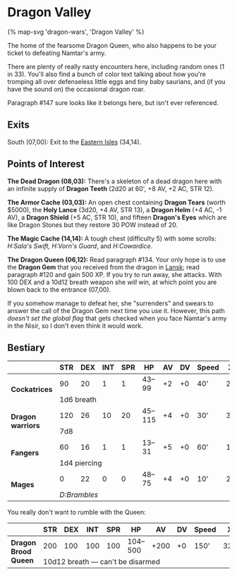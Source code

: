 # Dragon Valley

{% map-svg 'dragon-wars', 'Dragon Valley' %}

The home of the fearsome Dragon Queen, who also happens to be your ticket to defeating Namtar's army.

There are plenty of really nasty encounters here, including random ones (1 in 33). You'll also find a bunch of color text talking about how you're tromping all over defenseless little eggs and tiny baby saurians, and (if you have the sound on) the occasional dragon roar.

Paragraph #147 sure looks like it belongs here, but isn't ever referenced.

## Exits

South (07,00): Exit to the [Eastern Isles](/dragon-wars/maps/dilmun) (34,14).

## Points of Interest

**The Dead Dragon (08,03):** There's a skeleton of a dead dragon here with an infinite supply of **Dragon Teeth** (2d20 at 60', +8 AV, +2 AC, STR 12).

**The Armor Cache (03,03):** An open chest containing **Dragon Tears** (worth $5000), the **Holy Lance** (3d20, +4 AV, STR 13), a **Dragon Helm** (+4 AC, -1 AV), a **Dragon Shield** (+5 AC, STR 10), and fifteen **Dragon's Eyes** which are like Dragon Stones but they restore 30 POW instead of 20.

**The Magic Cache (14,14):** A tough chest (difficulty 5) with some scrolls: *H:Sala's Swift, H:Vorn's Guard*, and *H:Cowardice*.

**The Dragon Queen (06,12):** Read paragraph #134. Your only hope is to use the **Dragon Gem** that you received from the dragon in [Lansk](/dragon-wars/maps/lansk-undercity); read paragraph #120 and gain 500 XP. If you try to run away, she attacks. With 100 DEX and a 10d12 breath weapon she *will* win, at which point you are blown back to the entrance (07,00).

If you somehow manage to defeat her, she "surrenders" and swears to answer the call of the Dragon Gem next time you use it. However, this path *doesn't set the global flag* that gets checked when you face Namtar's army in the Nisir, so I don't even think it would work.

## Bestiary

<table>
  <thead>
    <tr>
      <th></th>
      <th>STR</th>
      <th>DEX</th>
      <th>INT</th>
      <th>SPR</th>
      <th>HP</th>
      <th>AV</th>
      <th>DV</th>
      <th>Speed</th>
      <th>XP</th>
    </tr>
  </thead>
  <tbody>
    <tr>
      <td rowspan=2><b>Cockatrices</b></td>
      <td class="c">90</td>
      <td class="c">20</td>
      <td class="c">1</td>
      <td class="c">1</td>
      <td class="c">43&ndash;99</td>
      <td class="c">+2</td>
      <td class="c">+0</td>
      <td class="c">40'</td>
      <td class="c">210</td>
    </tr><tr>
      <td colspan=9>1d6 breath</td>
    </tr><tr>
      <td rowspan=2><b>Dragon warriors</b></td>
      <td class="c">120</td>
      <td class="c">26</td>
      <td class="c">10</td>
      <td class="c">20</td>
      <td class="c">45&ndash;115</td>
      <td class="c">+4</td>
      <td class="c">+0</td>
      <td class="c">30'</td>
      <td class="c">300</td>
    </tr><tr>
      <td colspan=9>7d8</td>
    </tr><tr>
      <td rowspan=2><b>Fangers</b></td>
      <td class="c">60</td>
      <td class="c">16</td>
      <td class="c">1</td>
      <td class="c">1</td>
      <td class="c">13&ndash;31</td>
      <td class="c">+5</td>
      <td class="c">+0</td>
      <td class="c">60'</td>
      <td class="c">100</td>
    </tr><tr>
      <td colspan=9>1d4 piercing</td>
    </tr><tr>
      <td rowspan=2><b>Mages</b></td>
      <td class="c">0</td>
      <td class="c">22</td>
      <td class="c">0</td>
      <td class="c">0</td>
      <td class="c">48&ndash;75</td>
      <td class="c">+4</td>
      <td class="c">+0</td>
      <td class="c">10'</td>
      <td class="c">230</td>
    </tr><tr>
      <td colspan=9><i>D:Brambles</i></td>
    </tr>
  </tbody>
</table>

You really don't want to rumble with the Queen:

<table>
  <thead>
    <tr>
      <th></th>
      <th>STR</th>
      <th>DEX</th>
      <th>INT</th>
      <th>SPR</th>
      <th>HP</th>
      <th>AV</th>
      <th>DV</th>
      <th>Speed</th>
      <th>XP</th>
    </tr>  
  </thead>
  <tbody>
    <tr>
      <td rowspan=2><b>Dragon Brood Queen</b></td>
      <td class="c">200</td>
      <td class="c">100</td>
      <td class="c">100</td>
      <td class="c">100</td>
      <td class="c">104&ndash;500</td>
      <td class="c">+200</td>
      <td class="c">+0</td>
      <td class="c">150'</td>
      <td class="c">3200</td>
    </tr><tr>
      <td colspan=9>10d12 breath — can't be disarmed</td>
    </tr>
  </tbody>
</table>
